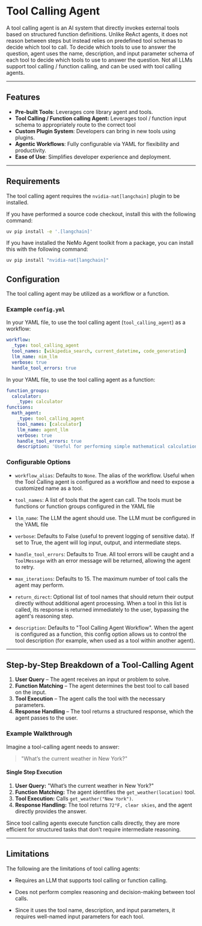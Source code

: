 <!--
SPDX-FileCopyrightText: Copyright (c) 2025, NVIDIA CORPORATION & AFFILIATES. All rights reserved.
SPDX-License-Identifier: Apache-2.0

Licensed under the Apache License, Version 2.0 (the "License");
you may not use this file except in compliance with the License.
You may obtain a copy of the License at

http://www.apache.org/licenses/LICENSE-2.0

Unless required by applicable law or agreed to in writing, software
distributed under the License is distributed on an "AS IS" BASIS,
WITHOUT WARRANTIES OR CONDITIONS OF ANY KIND, either express or implied.
See the License for the specific language governing permissions and
limitations under the License.
-->

# Tool Calling Agent

A tool calling agent is an AI system that directly invokes external tools based on structured function definitions. Unlike ReAct agents, it does not reason between steps but instead relies on predefined tool schemas to decide which tool to call. To decide which tools to use to answer the question, agent uses the name, description, and input parameter schema of each tool to decide which tools to use to answer the question. Not all LLMs support tool calling / function calling, and can be used with tool calling agents.

---

## Features
- **Pre-built Tools**: Leverages core library agent and tools.
- **Tool Calling / Function calling Agent:** Leverages tool / function input schema to appropriately route to the correct tool
- **Custom Plugin System**: Developers can bring in new tools using plugins.
- **Agentic Workflows**: Fully configurable via YAML for flexibility and productivity.
- **Ease of Use**: Simplifies developer experience and deployment.

---

## Requirements
The tool calling agent requires the `nvidia-nat[langchain]` plugin to be installed.

If you have performed a source code checkout, install this with the following command:

```bash
uv pip install -e '.[langchain]'
```

If you have installed the NeMo Agent toolkit from a package, you can install this with the following command:

```bash
uv pip install "nvidia-nat[langchain]"
```

## Configuration
The tool calling agent may be utilized as a workflow or a function.

### Example `config.yml`
In your YAML file, to use the tool calling agent (`tool_calling_agent`) as a workflow:
```yaml
workflow:
  _type: tool_calling_agent
  tool_names: [wikipedia_search, current_datetime, code_generation]
  llm_name: nim_llm
  verbose: true
  handle_tool_errors: true
```

In your YAML file, to use the tool calling agent as a function:
```yaml
function_groups:
  calculator:
    _type: calculator
functions:
  math_agent:
    _type: tool_calling_agent
    tool_names: [calculator]
    llm_name: agent_llm
    verbose: true
    handle_tool_errors: true
    description: 'Useful for performing simple mathematical calculations.'
```

### Configurable Options

* `workflow_alias`: Defaults to `None`. The alias of the workflow. Useful when the Tool Calling agent is configured as a workflow and need to expose a customized name as a tool.

* `tool_names`: A list of tools that the agent can call. The tools must be functions or function groups configured in the YAML file

* `llm_name`: The LLM the agent should use. The LLM must be configured in the YAML file

* `verbose`: Defaults to False (useful to prevent logging of sensitive data). If set to True, the agent will log input, output, and intermediate steps.

* `handle_tool_errors`: Defaults to True. All tool errors will be caught and a `ToolMessage` with an error message will be returned, allowing the agent to retry.

* `max_iterations`: Defaults to 15. The maximum number of tool calls the agent may perform.

* `return_direct`: Optional list of tool names that should return their output directly without additional agent processing. When a tool in this list is called, its response is returned immediately to the user, bypassing the agent's reasoning step.

* `description`:  Defaults to "Tool Calling Agent Workflow". When the agent is configured as a function, this config option allows us to control the tool description (for example, when used as a tool within another agent).

---

## Step-by-Step Breakdown of a Tool-Calling Agent

1. **User Query** – The agent receives an input or problem to solve.
2. **Function Matching** – The agent determines the best tool to call based on the input.
3. **Tool Execution** – The agent calls the tool with the necessary parameters.
4. **Response Handling** – The tool returns a structured response, which the agent passes to the user.

### **Example Walkthrough**

Imagine a tool-calling agent needs to answer:

> "What’s the current weather in New York?"

#### Single Step Execution
1. **User Query:** "What’s the current weather in New York?"
2. **Function Matching:** The agent identifies the `get_weather(location)` tool.
3. **Tool Execution:** Calls `get_weather("New York")`.
4. **Response Handling:** The tool returns `72°F, clear skies`, and the agent directly provides the answer.

Since tool calling agents execute function calls directly, they are more efficient for structured tasks that don’t require intermediate reasoning.

---

## Limitations
The following are the limitations of tool calling agents:

* Requires an LLM that supports tool calling or function calling.

* Does not perform complex reasoning and decision-making between tool calls.

* Since it uses the tool name, description, and input parameters, it requires well-named input parameters for each tool.
